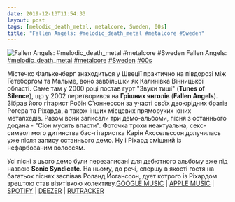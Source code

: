 ```yaml
---
date: 2019-12-13T11:54:33
layout: post
tags: [melodic_death_metal, metalcore, Sweden, 00s]
title: "Fallen Angels: #melodic_death_metal #metalcore #Sweden"
---
```

![Fallen Angels: #melodic_death_metal #metalcore #Sweden](https://res.cloudinary.com/vast-space-unexplored/image/upload/photos/photo_816_13-12-2019_11-54-33.jpg)
Fallen Angels: [#melodic_death_metal](/tags/#melodic_death_metal) [#metalcore](/tags/#metalcore) [#Sweden](/tags/#Sweden) [#00s](/tags/#00s)

Містечко Фалькенберґ знаходиться у Швеції практично на півдорозі між Ґетеборґом та Мальме, воно завбільшки як Калинівка Вінницької області. Саме там у 2000 році постав гурт &quot;Звуки тиші&quot; (**Tunes of Silence**), що у 2002 перетворився на **Грішних янголів** (**Fallen Angels**). Зібрав його гітарист Робін С&#39;юннессон за участі своїх двоюрідних братів Роґера та Ріхарда, а також інших місцевих пряморуких юних металхедів. Разом вони записали три демо-альбоми, пісня з останнього додана - &quot;Сіон мусить впасти&quot;. Фоточка трохи неактуальна, секс-символ мого дитинства бас-гітаристка Карін Акссельссон долучилась уже після запису останнього демо. Ну і Ріхард смішний із нефарбованим волоссям.

Усі пісні з цього демо були перезаписані для дебютного альбому вже під назвою **Sonic Syndicate**. На ньому, до речі, спершу в якості гостя на багатьох піснях заспівав Роланд Йоганссон, дует котрого із Ріхардом зрештою став візитівкою колективу.[GOOGLE MUSIC](https://play.google.com/music/m/B3ptxdisnzgvx7ubxlgynn5zvrm?t=Extinction_-_Fallen_Angels) \| [APPLE MUSIC](https://music.apple.com/ru/album/extinction-ep/635645551) \| [SPOTIFY](https://open.spotify.com/album/5HtexRjgkna7ehzGKsEEmY) \| [DEEZER](https://www.deezer.com/album/79561312?utm_source=deezer&amp;utm_content=album-79561312&amp;utm_term=1601611822_1576230735&amp;utm_medium=web) \| [RUTRACKER](https://rutracker.org/forum/viewtopic.php?t=5629848)